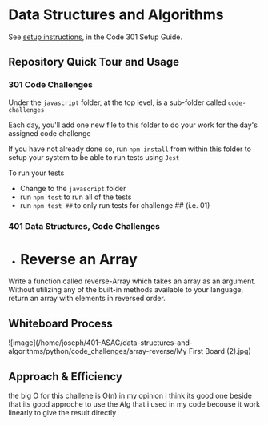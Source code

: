 # Data Structures and Algorithms

See [setup instructions](https://codefellows.github.io/setup-guide/code-301/3-code-challenges), in the Code 301 Setup Guide.

## Repository Quick Tour and Usage

### 301 Code Challenges

Under the `javascript` folder, at the top level, is a sub-folder called `code-challenges`

Each day, you'll add one new file to this folder to do your work for the day's assigned code challenge

If you have not already done so, run `npm install` from within this folder to setup your system to be able to run tests using `Jest`

To run your tests

- Change to the `javascript` folder
- run `npm test` to run all of the tests
- run `npm test ##` to only run tests for challenge ## (i.e. 01)

### 401 Data Structures, Code Challenges

- # Reverse an Array
Write a function called reverse-Array which takes an array as an argument. Without utilizing any of the built-in methods available to your language, return an array with elements in reversed order.

## Whiteboard Process
![image](/home/joseph/401-ASAC/data-structures-and-algorithms/python/code_challenges/array-reverse/My First Board (2).jpg)

## Approach & Efficiency
the big O for this challene is O(n) in my opinion i think its good one beside that its good approche to use the Alg that i used in my code
becouse it work linearly to give the result directly

